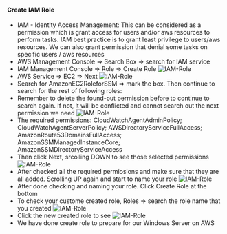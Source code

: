#### Create IAM Role
- IAM - Identity Access Management: This can be considered as a permission which is grant access for users and/or aws resources to perform tasks. IAM best practice is to grant least privilege to users/aws resources. We can also grant permission that denial some tasks on specific users / aws resources
- AWS Management Console => Search Box => search for IAM service 
- IAM Management Console => Role => Create Role
   ![IAM-Role](..../images/iam-1.jpg)
- AWS Service => EC2 => Next
   ![IAM-Role](..../images/images/iam-2.jpg)
- Search for AmazonEC2RoleforSSM => mark the box. Then continue to search for the rest of following roles:
- Remember to delete the found-out permission before to continue to search again. If not, it will be conflicted and cannot search out the next permission we need
  ![IAM-Role](..../images/images/iam-3.jpg)
- The required permissions:
  CloudWatchAgentAdminPolicy; 
  CloudWatchAgentServerPolicy; 
  AWSDirectoryServiceFullAccess; 
  AmazonRoute53DomainsFullAccess; 
  AmazonSSMManagedInstanceCore; 
  AmazonSSMDirectoryServiceAccess
- Then click Next, srcolling DOWN to see those selected permissions
  ![IAM-Role](..../images/images/iam-4.jpg)
- After checked all the required permiosions and make sure that they are all added. Scrolling UP again and start to name your role
  ![IAM-Role](..../images/images/iam-5.jpg)
- After done checking and naming your role. Click Create Role at the bottom
- To check your custome created role, Roles => search the role name that you created
  ![IAM-Role](..../images/images/iam-6.jpg)
- Click the new created role to see
  ![IAM-Role](..../images/images/iam-7.jpg)
- We have done create role to prepare for our Windows Server on AWS
  

